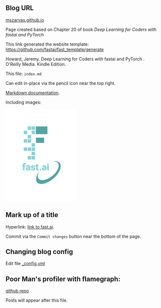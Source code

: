 ## Blog URL
[mszarvas.github.io](http://mszarvas.github.io)

Page created based on Chapter 20 of book *Deep Learning for Coders with fastai and PyTorch*

This link generated the website template: https://github.com/fastai/fast_template/generate

Howard, Jeremy. Deep Learning for Coders with fastai and PyTorch . O'Reilly Media. Kindle Edition. 

This file: `index.md`

Can edit in-place via the pencil icon near the top right.

[Markdown documentation](https://guides.github.com/features/mastering-markdown/). 

Including images:

![Image of fast.ai logo](images/logo.png)

## Mark up of a title

Hyperlink: [link to fast.ai](https://www.fast.ai).

Commit via the `Commit changes` button near the bottom of the page.

## Changing blog config
Edit file [_config.yml](_config.yml)

## Poor Man's profiler with flamegraph:
[github repo](https://github.com/zenkj/poormansprofiler)

Posts will appear after this file. 
